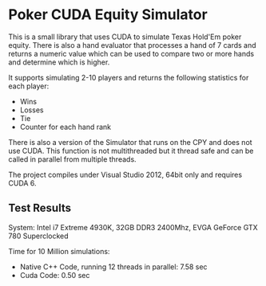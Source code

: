 # Poker CUDA Equity Simulator

This is a small library that uses CUDA to simulate Texas Hold'Em poker equity. There is also a
hand evaluator that processes a hand of 7 cards and returns a numeric value which can be used to 
compare two or more hands and determine which is higher.

It supports simulating 2-10 players and returns the following statistics for each player:
* Wins
* Losses
* Tie
* Counter for each hand rank

There is also a version of the Simulator that runs on the CPY and does not use CUDA. This function is not
multithreaded but it thread safe and can be called in parallel from multiple threads.

The project compiles under Visual Studio 2012, 64bit only and requires CUDA 6.

## Test Results

System: Intel i7 Extreme 4930K, 32GB DDR3 2400Mhz, EVGA GeForce GTX 780 Superclocked

Time for 10 Million simulations:

* Native C++ Code, running 12 threads in parallel: 7.58 sec
* Cuda Code: 0.50 sec

